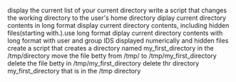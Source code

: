 display the current list of your current directory
write a script that changes the working directory to the user's home directory
diplay current directory contents in long format
display current directory contents, including hidden files(starting with.).use long format
diplay current directory contents
with long format
with user and group IDS displayed numerically
and hidden files
create a script that creates a directory named my_first_directory in the /tmp/directory
move the file betty from /tmp/ to /tmp/my_first_directory
delete the file betty in /tmp/my_first_directory
delete thr directory my_first_directory that is in the /tmp directory
